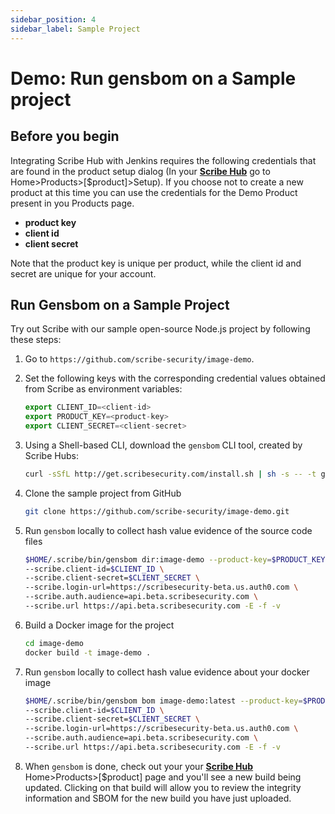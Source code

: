 ```yaml
---
sidebar_position: 4
sidebar_label: Sample Project
---
```


# Demo: Run gensbom on a Sample project
<!--- problem -  offer a demo to try out, assuming the person has a product?  --->
## Before you begin

Integrating Scribe Hub with Jenkins requires the following credentials that are found in the product setup dialog (In your **[Scribe Hub](https://prod.hub.scribesecurity.com/ "Scribe Hub Link")** go to Home>Products>[$product]>Setup). If you choose not to create a new product at this time you can use the credentials for the Demo Product present in you Products page.

* **product key**
* **client id**
* **client secret**

Note that the product key is unique per product, while the client id and secret are unique for your account.

## Run Gensbom on a Sample Project

Try out Scribe with our sample open-source Node.js project by following these steps: 

1. Go to `https://github.com/scribe-security/image-demo`.


1. Set the following keys with the corresponding credential values obtained from Scribe as environment variables:  
   ```js
   export CLIENT_ID=<client-id>
   export PRODUCT_KEY=<product-key>
   export CLIENT_SECRET=<client-secret>
   ```
   
1. Using a Shell-based CLI, download the `gensbom` CLI tool, created by Scribe Hubs:
   ```sh
   curl -sSfL http://get.scribesecurity.com/install.sh | sh -s -- -t gensbom
   ```
1. Clone the sample project from GitHub  
      ```sh
      git clone https://github.com/scribe-security/image-demo.git
      ```

1. Run `gensbom` locally to collect hash value evidence of the source code files

      ```sh
      $HOME/.scribe/bin/gensbom dir:image-demo --product-key=$PRODUCT_KEY \
      --scribe.client-id=$CLIENT_ID \
      --scribe.client-secret=$CLIENT_SECRET \
      --scribe.login-url=https://scribesecurity-beta.us.auth0.com \
      --scribe.auth.audience=api.beta.scribesecurity.com \
      --scribe.url https://api.beta.scribesecurity.com -E -f -v
      ```

4. Build a Docker image for the project  
   ```sh
   cd image-demo
   docker build -t image-demo .
   ```

5. Run `gensbom` locally to collect hash value evidence about your docker image

    ```sh
    $HOME/.scribe/bin/gensbom bom image-demo:latest --product-key=$PRODUCT_KEY \ 
    --scribe.client-id=$CLIENT_ID \
    --scribe.client-secret=$CLIENT_SECRET \
    --scribe.login-url=https://scribesecurity-beta.us.auth0.com \  
    --scribe.auth.audience=api.beta.scribesecurity.com \
    --scribe.url https://api.beta.scribesecurity.com -E -f -v  
    ```

6. When `gensbom` is done, check out your your **[Scribe Hub](https://prod.hub.scribesecurity.com/ "Scribe Hub Link")** Home>Products>[$product] page and you'll see a new build being updated. Clicking on that build will allow you to review the integrity information and SBOM for the new build you have just uploaded.
